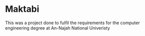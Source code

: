 # Maktabi
This was a project done to fulfil the requirements for the computer engineering degree at An-Najah National Univeristy

